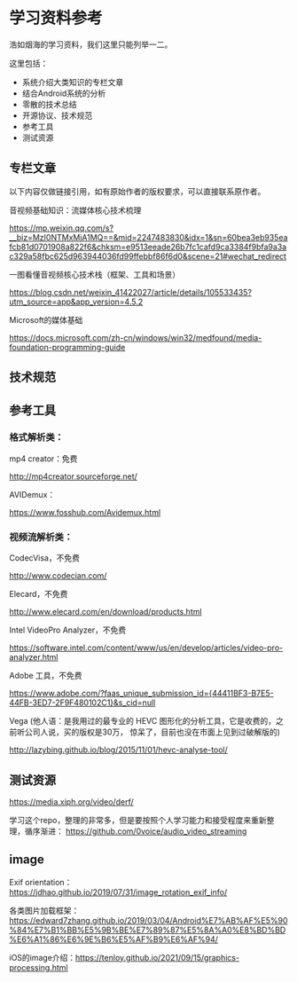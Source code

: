 # 学习资料参考
浩如烟海的学习资料，我们这里只能列举一二。

这里包括：

- 系统介绍大类知识的专栏文章
- 结合Android系统的分析
- 零散的技术总结
- 开源协议、技术规范
- 参考工具
- 测试资源

## 专栏文章
以下内容仅做链接引用，如有原始作者的版权要求，可以直接联系原作者。

音视频基础知识：流媒体核心技术梳理

https://mp.weixin.qq.com/s?__biz=MzI0NTMxMjA1MQ==&mid=2247483830&idx=1&sn=60bea3eb935eafcb81d0701908a822f6&chksm=e9513eeade26b7fc1cafd9ca3384f9bfa9a3ac329a58fbc625d963944036fd99ffebbf86f6d0&scene=21#wechat_redirect

一图看懂音视频核心技术栈（框架、工具和场景）

https://blog.csdn.net/weixin_41422027/article/details/105533435?utm_source=app&app_version=4.5.2

Microsoft的媒体基础

https://docs.microsoft.com/zh-cn/windows/win32/medfound/media-foundation-programming-guide

## 技术规范

## 参考工具
### 格式解析类：
mp4 creator：免费

http://mp4creator.sourceforge.net/

AVIDemux：

https://www.fosshub.com/Avidemux.html

### 视频流解析类：
CodecVisa，不免费

http://www.codecian.com/

Elecard，不免费

http://www.elecard.com/en/download/products.html

Intel VideoPro Analyzer，不免费

https://software.intel.com/content/www/us/en/develop/articles/video-pro-analyzer.html

Adobe 工具，不免费

https://www.adobe.com/?faas_unique_submission_id={44411BF3-B7E5-44FB-3ED7-2F9F480102C1}&s_cid=null

Vega (他人语：是我用过的最专业的 HEVC 图形化的分析工具，它是收费的，之前听公司人说，买的版权是30万， 惊呆了，目前也没在市面上见到过破解版的)

http://lazybing.github.io/blog/2015/11/01/hevc-analyse-tool/

## 测试资源
https://media.xiph.org/video/derf/

学习这个repo，整理的非常多，但是要按照个人学习能力和接受程度来重新整理，循序渐进：
https://github.com/0voice/audio_video_streaming

## image

Exif orientation：https://jdhao.github.io/2019/07/31/image_rotation_exif_info/

各类图片加载框架：https://edward7zhang.github.io/2019/03/04/Android%E7%AB%AF%E5%90%84%E7%B1%BB%E5%9B%BE%E7%89%87%E5%8A%A0%E8%BD%BD%E6%A1%86%E6%9E%B6%E5%AF%B9%E6%AF%94/

iOS的image介绍：https://tenloy.github.io/2021/09/15/graphics-processing.html
